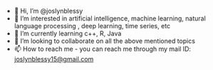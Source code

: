 - 👋 Hi, I’m @joslynblessy
- 👀 I’m interested in artificial intelligence, machine learning, natural language processing , deep learning, time series, etc
- 🌱 I’m currently learning c++, R, Java
- 💞️ I’m looking to collaborate on all the above mentioned topics
- 📫 How to reach me - you can reach me through my mail ID: joslynblessy15@gmail.com

<!---
joslynblessy/joslynblessy is a ✨ special ✨ repository because its `README.md` (this file) appears on your GitHub profile.
You can click the Preview link to take a look at your changes.
--->
